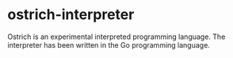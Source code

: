 # ostrich-interpreter
Ostrich is an experimental interpreted programming language. The interpreter has been written in the Go programming language.

